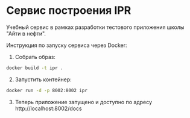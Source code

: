 # Сервис построения IPR
Учебный сервис в рамках разработки тестового приложения школы "Айти в нефти".

Инструкция по запуску сервиса через Docker:

1) Собрать образ:
```bash
docker build -t ipr . 
```
2) Запустить контейнер:
```bash
docker run -d -p 8002:8002 ipr 
```
3) Теперь приложение запущено и доступно по адресу http://localhost:8002/docs

